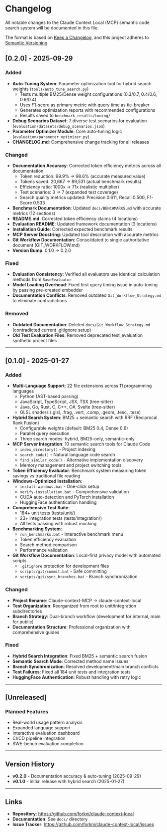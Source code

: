 # Changelog

All notable changes to the Claude Context Local (MCP) semantic code search system will be documented in this file.

The format is based on [Keep a Changelog](https://keepachangelog.com/en/1.0.0/),
and this project adheres to [Semantic Versioning](https://semver.org/spec/v2.0.0.html).

## [0.2.0] - 2025-09-29

### Added
- **Auto-Tuning System**: Parameter optimization tool for hybrid search weights (`tools/auto_tune_search.py`)
  - Tests multiple BM25/Dense weight configurations (0.3/0.7, 0.4/0.6, 0.6/0.4)
  - Uses F1-score as primary metric with query time as tie-breaker
  - Generates optimization reports with recommended configurations
  - Results saved to `benchmark_results/tuning/`
- **Debug Scenarios Dataset**: 7 diverse test scenarios for evaluation (`evaluation/datasets/debug_scenarios.json`)
- **Parameter Optimizer Module**: Core auto-tuning logic (`evaluation/parameter_optimizer.py`)
- **CHANGELOG.md**: Comprehensive change tracking for all releases

### Changed
- **Documentation Accuracy**: Corrected token efficiency metrics across all documentation
  - Token reduction: 99.9% → 98.6% (accurate measured value)
  - Tokens saved: 20,667 → 89,531 (actual benchmark results)
  - Efficiency ratio: 1000x → 71x (realistic multiplier)
  - Test scenarios: 3 → 7 (expanded test coverage)
  - Search quality metrics updated: Precision 0.611, Recall 0.500, F1-Score 0.533
- **Benchmark Documentation**: Updated `docs/BENCHMARKS.md` with accurate metrics (12 sections)
- **README.md**: Corrected token efficiency claims (4 locations)
- **Evaluation README**: Updated framework documentation (3 locations)
- **Installation Guide**: Corrected expected benchmark results
- **MCP Server Docstring**: Updated tool description with accurate metrics
- **Git Workflow Documentation**: Consolidated to single authoritative document (GIT_WORKFLOW.md)
- **Version Bump**: 0.1.0 → 0.2.0

### Fixed
- **Evaluation Consistency**: Verified all evaluators use identical calculation methods from `BaseEvaluator`
- **Model Loading Overhead**: Fixed first query timing issue in auto-tuning by passing pre-created embedder
- **Documentation Conflicts**: Removed outdated `Git_Workflow_Strategy.md` to eliminate contradictions

### Removed
- **Outdated Documentation**: Deleted `docs/Git_Workflow_Strategy.md` (contradicted current .gitignore setup)
- **Old Test Evaluation Files**: Removed deprecated test_evaluation synthetic project files

---

## [0.1.0] - 2025-01-27

### Added
- **Multi-Language Support**: 22 file extensions across 11 programming languages
  - Python (AST-based parsing)
  - JavaScript, TypeScript, JSX, TSX (tree-sitter)
  - Java, Go, Rust, C, C++, C#, Svelte (tree-sitter)
  - GLSL shaders (.glsl, .frag, .vert, .comp, .geom, .tesc, .tese)
- **Hybrid Search System**: BM25 + semantic search with RRF (Reciprocal Rank Fusion)
  - Configurable weights (default: BM25 0.4, Dense 0.6)
  - Parallel query execution
  - Three search modes: hybrid, BM25-only, semantic-only
- **MCP Server Integration**: 10 semantic search tools for Claude Code
  - `index_directory()` - Project indexing
  - `search_code()` - Natural language code search
  - `find_similar_code()` - Alternative implementation discovery
  - Memory management and project switching tools
- **Token Efficiency Evaluator**: Benchmark system measuring token savings vs traditional file reading
- **Windows-Optimized Installation**:
  - `install-windows.bat` - One-click setup
  - `verify-installation.bat` - Comprehensive validation
  - CUDA auto-detection and PyTorch installation
  - HuggingFace authentication handling
- **Comprehensive Test Suite**:
  - 184+ unit tests (tests/unit/)
  - 23+ integration tests (tests/integration/)
  - All tests passing with robust mocking
- **Benchmarking System**:
  - `run_benchmarks.bat` - Interactive benchmark menu
  - Token efficiency evaluation
  - Search method comparison
  - Performance validation
- **Git Workflow Documentation**: Local-first privacy model with automated scripts
  - `.gitignore` protection for development files
  - `scripts/git/commit.bat` - Safe committing
  - `scripts/git/sync_branches.bat` - Branch synchronization

### Changed
- **Project Rename**: Claude-context-MCP → claude-context-local
- **Test Organization**: Reorganized from root to unit/integration subdirectories
- **Branch Strategy**: Dual-branch workflow (development for internal, main for public)
- **Documentation Structure**: Professional organization with comprehensive guides

### Fixed
- **Hybrid Search Integration**: Fixed BM25 + semantic search fusion
- **Semantic Search Mode**: Corrected method name issues
- **Branch Synchronization**: Resolved development/main branch conflicts
- **Test Failures**: Fixed all 184 unit tests and integration tests
- **HuggingFace Authentication**: Robust handling with retry logic

---

## [Unreleased]

### Planned Features
- Real-world usage pattern analysis
- Expanded language support
- Interactive evaluation dashboard
- CI/CD pipeline integration
- SWE-bench evaluation completion

---

## Version History

- **v0.2.0** - Documentation accuracy & auto-tuning (2025-09-29)
- **v0.1.0** - Initial release with hybrid search (2025-01-27)

---

## Links

- **Repository**: https://github.com/forkni/claude-context-local
- **Documentation**: See `docs/` directory
- **Issue Tracker**: https://github.com/forkni/claude-context-local/issues